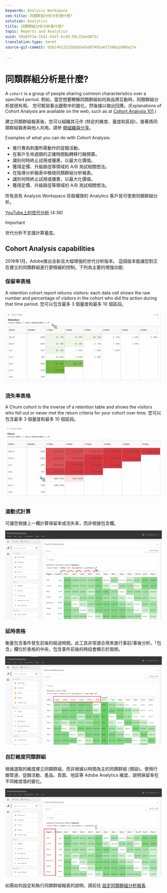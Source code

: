 ```yaml
---
keywords: Analysis Workspace
seo-title: 同類群組分析分析是什麼?
solution: Analytics
title: 同類群組分析分析是什麼?
topic: Reports and Analytics
uuid: 39a83f3a-15d1-41d7-bcdd-50c22aed8f1c
translation-type: tm+mt
source-git-commit: d2014912533b5dda5bd97401a6f3386a2d08a27e

---
```



# 同類群組分析是什麼?

A *`cohort`* is a group of people sharing common characteristics over a specified period. 例如，當您想要瞭解同類群組如何與品牌互動時，同類群組分析就很有用。 您可輕易看出趨勢中的變化，然後據以做出回應。(Explanations of Cohort Analysis are available on the web, such as at [Cohort Analysis 101](https://en.wikipedia.org/wiki/Cohort_analysis).)

建立同類群組報表後，您可以組織其元件 (特定的維度、量度和區段)，接著將同類群組報表與他人共用。請參 [閱組織與分享](../../../../analyze/analysis-workspace/curate-share/curate.md#concept_4A9726927E7C44AFA260E2BB2721AFC6)。

Examples of what you can do with Cohort Analysis:

* 推行專為刺激所需動作的促銷活動。
* 在客戶生命週期的正確時間點轉移行銷預算。
* 識別何時終止試用或優惠，以最大化價值。
* 獲得定價、升級路徑等領域的 A/B 測試相關想法。
* 在指導分析報表中檢視同類群組分析報表。
* 識別何時終止試用或優惠，以最大化價值。
* 獲得定價、升級路徑等領域的 A/B 測試相關想法。

所有具有 Analysis Workspace 存取權限的 Analytics 客戶皆可使用同類群組分析。

[YouTube上的世代分析](https://www.youtube.com/watch?v=kqOIYrvV-co&index=45&list=PL2tCx83mn7GuNnQdYGOtlyCu0V5mEZ8sS) (4:36)

>[!IMPORTANT]
>
>世代分析不支援計算量度。

## Cohort Analysis capabilities

2019年1月，Adobe推出全新且大幅增強的世代分析版本。 這個版本能讓您對正在建立的同類群組進行更精細的控制。下列為主要的增強功能:

### 保留率表格

A retention cohort report returns visitors: each data cell shows the raw number and percentage of visitors in the cohort who did the action during that time period. 您可以包含最多 3 個量度和最多 10 個區段。

![](assets/retention-report.png)

### 流失率表格

A Churn cohort is the inverse of a retention table and shows the visitors who fell out or never met the return criteria for your cohort over time. 您可以包含最多 3 個量度和最多 10 個區段。

![](assets/churn-report.png)

### 滾動式計算

可讓您根據上一欄計算保留率或流失率，而非根據包含欄。

![](assets/cohort-rolling-calculation.png)

### 延時表格

衡量包含事件發生前後的經過時間。此工具非常適合用來進行事前/事後分析。「包含」欄位於表格的中央，包含事件前後的時段會顯示於兩側。

![](assets/cohort-latency.png)

### 自訂維度同類群組

根據選取的維度建立同類群組，而非根據以時間為主的同類群組 (預設)。使用行銷管道、促銷活動、產品、頁面、地區等 Adobe Analytics 維度，說明保留率在不同維度值的變化。

![](assets/cohort-customizable-cohort-row.png)

如需如何設定和執行同類群組報表的說明，請前往 [設定同類群組分析報表](/help/analyze/analysis-workspace/visualizations/cohort-table/t-cohort.md).

